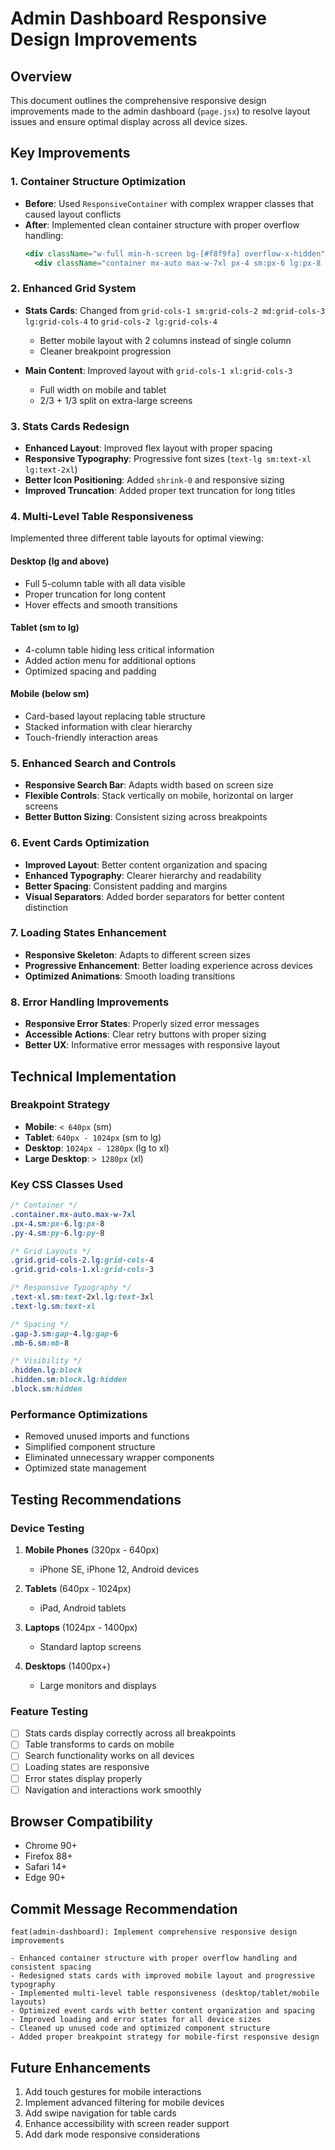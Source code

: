 # Admin Dashboard Responsive Design Improvements

## Overview
This document outlines the comprehensive responsive design improvements made to the admin dashboard (`page.jsx`) to resolve layout issues and ensure optimal display across all device sizes.

## Key Improvements

### 1. Container Structure Optimization
- **Before**: Used `ResponsiveContainer` with complex wrapper classes that caused layout conflicts
- **After**: Implemented clean container structure with proper overflow handling:
  ```jsx
  <div className="w-full min-h-screen bg-[#f8f9fa] overflow-x-hidden">
    <div className="container mx-auto max-w-7xl px-4 sm:px-6 lg:px-8 py-4 sm:py-6 lg:py-8">
  ```

### 2. Enhanced Grid System
- **Stats Cards**: Changed from `grid-cols-1 sm:grid-cols-2 md:grid-cols-3 lg:grid-cols-4` to `grid-cols-2 lg:grid-cols-4`
  - Better mobile layout with 2 columns instead of single column
  - Cleaner breakpoint progression
  
- **Main Content**: Improved layout with `grid-cols-1 xl:grid-cols-3`
  - Full width on mobile and tablet
  - 2/3 + 1/3 split on extra-large screens

### 3. Stats Cards Redesign
- **Enhanced Layout**: Improved flex layout with proper spacing
- **Responsive Typography**: Progressive font sizes (`text-lg sm:text-xl lg:text-2xl`)
- **Better Icon Positioning**: Added `shrink-0` and responsive sizing
- **Improved Truncation**: Added proper text truncation for long titles

### 4. Multi-Level Table Responsiveness
Implemented three different table layouts for optimal viewing:

#### Desktop (lg and above)
- Full 5-column table with all data visible
- Proper truncation for long content
- Hover effects and smooth transitions

#### Tablet (sm to lg)
- 4-column table hiding less critical information
- Added action menu for additional options
- Optimized spacing and padding

#### Mobile (below sm)
- Card-based layout replacing table structure
- Stacked information with clear hierarchy
- Touch-friendly interaction areas

### 5. Enhanced Search and Controls
- **Responsive Search Bar**: Adapts width based on screen size
- **Flexible Controls**: Stack vertically on mobile, horizontal on larger screens
- **Better Button Sizing**: Consistent sizing across breakpoints

### 6. Event Cards Optimization
- **Improved Layout**: Better content organization and spacing
- **Enhanced Typography**: Clearer hierarchy and readability
- **Better Spacing**: Consistent padding and margins
- **Visual Separators**: Added border separators for better content distinction

### 7. Loading States Enhancement
- **Responsive Skeleton**: Adapts to different screen sizes
- **Progressive Enhancement**: Better loading experience across devices
- **Optimized Animations**: Smooth loading transitions

### 8. Error Handling Improvements
- **Responsive Error States**: Properly sized error messages
- **Accessible Actions**: Clear retry buttons with proper sizing
- **Better UX**: Informative error messages with responsive layout

## Technical Implementation

### Breakpoint Strategy
- **Mobile**: `< 640px` (sm)
- **Tablet**: `640px - 1024px` (sm to lg)
- **Desktop**: `1024px - 1280px` (lg to xl)
- **Large Desktop**: `> 1280px` (xl)

### Key CSS Classes Used
```css
/* Container */
.container.mx-auto.max-w-7xl
.px-4.sm:px-6.lg:px-8
.py-4.sm:py-6.lg:py-8

/* Grid Layouts */
.grid.grid-cols-2.lg:grid-cols-4
.grid.grid-cols-1.xl:grid-cols-3

/* Responsive Typography */
.text-xl.sm:text-2xl.lg:text-3xl
.text-lg.sm:text-xl

/* Spacing */
.gap-3.sm:gap-4.lg:gap-6
.mb-6.sm:mb-8

/* Visibility */
.hidden.lg:block
.hidden.sm:block.lg:hidden
.block.sm:hidden
```

### Performance Optimizations
- Removed unused imports and functions
- Simplified component structure
- Eliminated unnecessary wrapper components
- Optimized state management

## Testing Recommendations

### Device Testing
1. **Mobile Phones** (320px - 640px)
   - iPhone SE, iPhone 12, Android devices
   
2. **Tablets** (640px - 1024px)
   - iPad, Android tablets
   
3. **Laptops** (1024px - 1400px)
   - Standard laptop screens
   
4. **Desktops** (1400px+)
   - Large monitors and displays

### Feature Testing
- [ ] Stats cards display correctly across all breakpoints
- [ ] Table transforms to cards on mobile
- [ ] Search functionality works on all devices
- [ ] Loading states are responsive
- [ ] Error states display properly
- [ ] Navigation and interactions work smoothly

## Browser Compatibility
- Chrome 90+
- Firefox 88+
- Safari 14+
- Edge 90+

## Commit Message Recommendation
```
feat(admin-dashboard): Implement comprehensive responsive design improvements

- Enhanced container structure with proper overflow handling and consistent spacing
- Redesigned stats cards with improved mobile layout and progressive typography
- Implemented multi-level table responsiveness (desktop/tablet/mobile layouts)
- Optimized event cards with better content organization and spacing
- Improved loading and error states for all device sizes
- Cleaned up unused code and optimized component structure
- Added proper breakpoint strategy for mobile-first responsive design
```

## Future Enhancements
1. Add touch gestures for mobile interactions
2. Implement advanced filtering for mobile devices
3. Add swipe navigation for table cards
4. Enhance accessibility with screen reader support
5. Add dark mode responsive considerations 